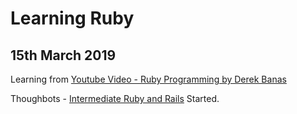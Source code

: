 # Learning Ruby

## 15th March 2019

Learning from [Youtube Video - Ruby Programming by Derek Banas](https://www.youtube.com/watch?v=Dji9ALCgfpM)

Thoughbots - [Intermediate Ruby and Rails](https://thoughtbot.com/upcase/videos/intermediate-rails-1)
Started.
